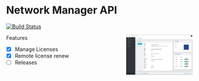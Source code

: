 # Network Manager API

[![Build Status](https://github.com/ubogdan/network-manager-api/actions/workflows/go.yml/badge.svg?branch=master)](https://github.com/features/actions)

<img align="right" width="180px" src="https://raw.githubusercontent.com/ubogdan/network-manager-api/master/assets/network-manager.png">


Features
* [X] Manage Licenses
* [X] Remote license renew
* [ ] Releases